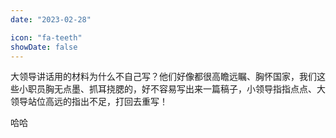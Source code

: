 ```yaml
---
date: "2023-02-28"

icon: "fa-teeth"
showDate: false
---
```


大领导讲话用的材料为什么不自己写？他们好像都很高瞻远瞩、胸怀国家，我们这些小职员胸无点墨、抓耳挠腮的，好不容易写出来一篇稿子，小领导指指点点、大领导站位高远的指出不足，打回去重写！

哈哈
